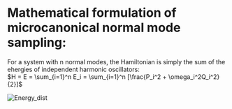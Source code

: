 # Mathematical formulation of microcanonical normal mode sampling:
For a system with n normal modes, the Hamiltonian is simply the sum of the ehergies of independent harmonic oscillators:\
                                        $H =  E = \sum_{i=1}^n E_i = \sum_{i=1}^n [\frac{P_i^2 + \omega_i^2Q_i^2}{2}]$
                                        
![Energy_dist](https://github.com/atomicadi/Energy-value-distribution/assets/147025377/17bb5b6c-3675-44b6-839d-2b7a0c467df4)
